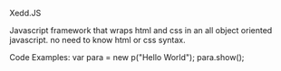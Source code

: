 Xedd.JS

Javascript framework that wraps html and css in an all object oriented javascript. no need to know html or css syntax.

Code Examples:
var para = new p("Hello World");
para.show();
